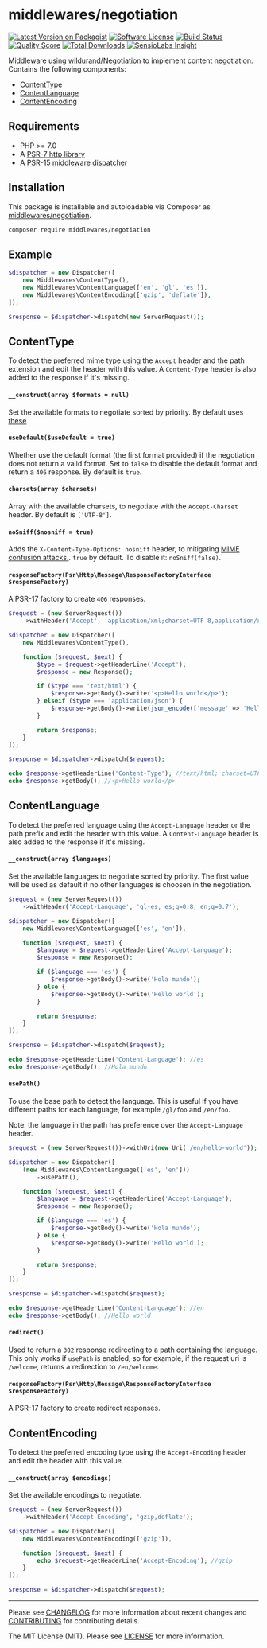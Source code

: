 # middlewares/negotiation

[![Latest Version on Packagist][ico-version]][link-packagist]
[![Software License][ico-license]](LICENSE)
[![Build Status][ico-travis]][link-travis]
[![Quality Score][ico-scrutinizer]][link-scrutinizer]
[![Total Downloads][ico-downloads]][link-downloads]
[![SensioLabs Insight][ico-sensiolabs]][link-sensiolabs]

Middleware using [wildurand/Negotiation](https://github.com/willdurand/Negotiation) to implement content negotiation. Contains the following components:

* [ContentType](#contenttype)
* [ContentLanguage](#contentlanguage)
* [ContentEncoding](#contentencoding)

## Requirements

* PHP >= 7.0
* A [PSR-7 http library](https://github.com/middlewares/awesome-psr15-middlewares#psr-7-implementations)
* A [PSR-15 middleware dispatcher](https://github.com/middlewares/awesome-psr15-middlewares#dispatcher)

## Installation

This package is installable and autoloadable via Composer as [middlewares/negotiation](https://packagist.org/packages/middlewares/negotiation).

```sh
composer require middlewares/negotiation
```

## Example

```php
$dispatcher = new Dispatcher([
    new Middlewares\ContentType(),
    new Middlewares\ContentLanguage(['en', 'gl', 'es']),
    new Middlewares\ContentEncoding(['gzip', 'deflate']),
]);

$response = $dispatcher->dispatch(new ServerRequest());
```

## ContentType

To detect the preferred mime type using the `Accept` header and the path extension and edit the header with this value. A `Content-Type` header is also added to the response if it's missing.

#### `__construct(array $formats = null)`

Set the available formats to negotiate sorted by priority. By default uses [these](src/formats_defaults.php)

#### `useDefault($useDefault = true)`

Whether use the default format (the first format provided) if the negotiation does not return a valid format. Set to `false` to disable the default format and return a `406` response. By default is `true`.

#### `charsets(array $charsets)`

Array with the available charsets, to negotiate with the `Accept-Charset` header. By default is `['UTF-8']`.

#### `noSniff($nosniff = true)`

Adds the `X-Content-Type-Options: nosniff` header, to mitigating [MIME confusión attacks.](https://blog.mozilla.org/security/2016/08/26/mitigating-mime-confusion-attacks-in-firefox/). `true` by default. To disable it: `noSniff(false)`.

#### `responseFactory(Psr\Http\Message\ResponseFactoryInterface $responseFactory)`

A PSR-17 factory to create `406` responses.

```php
$request = (new ServerRequest())
    ->withHeader('Accept', 'application/xml;charset=UTF-8,application/xhtml+xml,text/html;q=0.9,text/plain;q=0.8');

$dispatcher = new Dispatcher([
    new Middlewares\ContentType(),

    function ($request, $next) {
        $type = $request->getHeaderLine('Accept');
        $response = new Response();

        if ($type === 'text/html') {
            $response->getBody()->write('<p>Hello world</p>');
        } elseif ($type === 'application/json') {
            $response->getBody()->write(json_encode(['message' => 'Hello world']));
        }

        return $response;
    }
]);

$response = $dispatcher->dispatch($request);

echo $response->getHeaderLine('Content-Type'); //text/html; charset=UTF-8
echo $response->getBody(); //<p>Hello world</p>
```

## ContentLanguage

To detect the preferred language using the `Accept-Language` header or the path prefix and edit the header with this value. A `Content-Language` header is also added to the response if it's missing.

#### `__construct(array $languages)`

Set the available languages to negotiate sorted by priority. The first value will be used as default if no other languages is choosen in the negotiation.

```php
$request = (new ServerRequest())
    ->withHeader('Accept-Language', 'gl-es, es;q=0.8, en;q=0.7');

$dispatcher = new Dispatcher([
    new Middlewares\ContentLanguage(['es', 'en']),

    function ($request, $next) {
        $language = $request->getHeaderLine('Accept-Language');
        $response = new Response();

        if ($language === 'es') {
            $response->getBody()->write('Hola mundo');
        } else {
            $response->getBody()->write('Hello world');
        }

        return $response;
    }
]);

$response = $dispatcher->dispatch($request);

echo $response->getHeaderLine('Content-Language'); //es
echo $response->getBody(); //Hola mundo
```

#### `usePath()`

To use the base path to detect the language. This is useful if you have different paths for each language, for example `/gl/foo` and `/en/foo`. 

Note: the language in the path has preference over the `Accept-Language` header.

```php
$request = (new ServerRequest())->withUri(new Uri('/en/hello-world'));

$dispatcher = new Dispatcher([
    (new Middlewares\ContentLanguage(['es', 'en']))
        ->usePath(),

    function ($request, $next) {
        $language = $request->getHeaderLine('Accept-Language');
        $response = new Response();

        if ($language === 'es') {
            $response->getBody()->write('Hola mundo');
        } else {
            $response->getBody()->write('Hello world');
        }

        return $response;
    }
]);

$response = $dispatcher->dispatch($request);

echo $response->getHeaderLine('Content-Language'); //en
echo $response->getBody(); //Hello world
```

#### `redirect()`

Used to return a `302` response redirecting to a path containing the language. This only works if `usePath` is enabled, so for example, if the request uri is `/welcome`, returns a redirection to `/en/welcome`.

#### `responseFactory(Psr\Http\Message\ResponseFactoryInterface $responseFactory)`

A PSR-17 factory to create redirect responses.

## ContentEncoding

To detect the preferred encoding type using the `Accept-Encoding` header and edit the header with this value.

#### `__construct(array $encodings)`

Set the available encodings to negotiate.

```php
$request = (new ServerRequest())
    ->withHeader('Accept-Encoding', 'gzip,deflate');

$dispatcher = new Dispatcher([
    new Middlewares\ContentEncoding(['gzip']),

    function ($request, $next) {
        echo $request->getHeaderLine('Accept-Encoding'); //gzip
    }
]);

$response = $dispatcher->dispatch($request);
```

---

Please see [CHANGELOG](CHANGELOG.md) for more information about recent changes and [CONTRIBUTING](CONTRIBUTING.md) for contributing details.

The MIT License (MIT). Please see [LICENSE](LICENSE) for more information.

[ico-version]: https://img.shields.io/packagist/v/middlewares/negotiation.svg?style=flat-square
[ico-license]: https://img.shields.io/badge/license-MIT-brightgreen.svg?style=flat-square
[ico-travis]: https://img.shields.io/travis/middlewares/negotiation/master.svg?style=flat-square
[ico-scrutinizer]: https://img.shields.io/scrutinizer/g/middlewares/negotiation.svg?style=flat-square
[ico-downloads]: https://img.shields.io/packagist/dt/middlewares/negotiation.svg?style=flat-square
[ico-sensiolabs]: https://img.shields.io/sensiolabs/i/c737d5a3-6458-4030-b2d8-94adf47ab507.svg?style=flat-square

[link-packagist]: https://packagist.org/packages/middlewares/negotiation
[link-travis]: https://travis-ci.org/middlewares/negotiation
[link-scrutinizer]: https://scrutinizer-ci.com/g/middlewares/negotiation
[link-downloads]: https://packagist.org/packages/middlewares/negotiation
[link-sensiolabs]: https://insight.sensiolabs.com/projects/c737d5a3-6458-4030-b2d8-94adf47ab507
